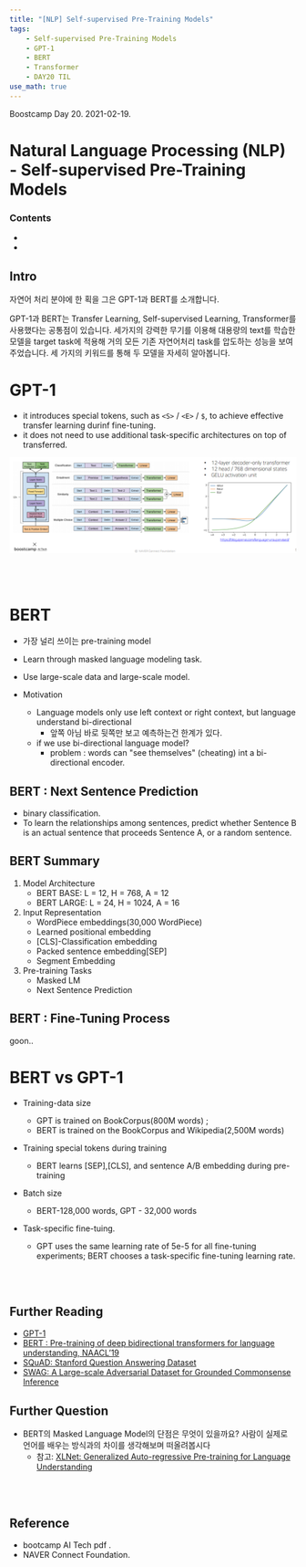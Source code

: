 ```yaml
---
title: "[NLP] Self-supervised Pre-Training Models"
tags:
    - Self-supervised Pre-Training Models
    - GPT-1
    - BERT
    - Transformer
    - DAY20 TIL
use_math: true
---
```


Boostcamp Day 20. 2021-02-19.


# Natural Language Processing (NLP) - Self-supervised Pre-Training Models

### Contents
-
- 

## Intro
자연어 처리 분야에 한 획을 그은 GPT-1과 BERT를 소개합니다.

GPT-1과 BERT는 Transfer Learning, Self-supervised Learning, Transformer를 사용했다는 공통점이 있습니다. 세가지의 강력한 무기를 이용해 대용량의 text를 학습한 모델을 target task에 적용해 거의 모든 기존 자연어처리 task를 압도하는 성능을 보여주었습니다. 세 가지의 키워드를 통해 두 모델을 자세히 알아봅니다.


# GPT-1
- it introduces special tokens, such as `<S>` / `<E>` / `$`, to achieve effective transfer learning durinf fine-tuning.
- it does not need to use additional task-specific architectures on top of transferred.

<img src="../../imgfile/bcimg/NLP/gpt1.PNG">


<br><br>

# BERT
- 가장 널리 쓰이는 pre-training model
- Learn through masked language modeling task.
- Use large-scale data and large-scale model.

- Motivation
    - Language models only use left context or right context, but language understand bi-directional
        - 앞쪽 아님 바로 뒷쪽만 보고 예측하는건 한계가 있다.
    - if we use bi-directional language model?
        - problem : words can "see themselves" (cheating) int a bi-directional encoder.

## BERT : Next Sentence Prediction
- binary classification.
- To learn the relationships among sentences, predict whether Sentence B is an actual sentence that proceeds Sentence A, or a random sentence.

## BERT Summary
1. Model Architecture
    - BERT BASE: L = 12, H = 768, A = 12
    - BERT LARGE: L = 24, H = 1024, A = 16
2. Input Representation
    - WordPiece embeddings(30,000 WordPiece)
    - Learned positional embedding
    - [CLS]-Classification embedding
    - Packed sentence embedding[SEP]
    - Segment Embedding
3. Pre-training Tasks
    - Masked LM
    - Next Sentence Prediction

## BERT : Fine-Tuning Process
goon..


# BERT vs GPT-1
- Training-data size
    - GPT is trained on BookCorpus(800M words) ; 
    - BERT is trained on the BookCorpus and Wikipedia(2,500M words)

- Training special tokens during training
    - BERT learns [SEP],[CLS], and sentence A/B embedding during pre-training

- Batch size
    - BERT-128,000 words, GPT - 32,000 words

- Task-specific fine-tuing.
    - GPT uses the same learning rate of 5e-5 for all fine-tuning experiments; BERT chooses a task-specific fine-tuning learning rate.

    
<br><br>



## Further Reading
- [GPT-1](https://openai.com/blog/language-unsupervised/)
- [BERT : Pre-training of deep bidirectional transformers for language understanding, NAACL’19](https://arxiv.org/abs/1810.04805)
- [SQuAD: Stanford Question Answering Dataset](https://rajpurkar.github.io/SQuAD-explorer/)
- [SWAG: A Large-scale Adversarial Dataset for Grounded Commonsense Inference](https://leaderboard.allenai.org/swag/submissions/public)

## Further Question

- BERT의 Masked Language Model의 단점은 무엇이 있을까요? 사람이 실제로 언어를 배우는 방식과의 차이를 생각해보며 떠올려봅시다
    - 참고:  [XLNet: Generalized Auto-regressive Pre-training for Language Understanding](https://arxiv.org/abs/1906.08237)

<br><br>

## Reference

- bootcamp AI Tech pdf  .
- NAVER Connect Foundation.

